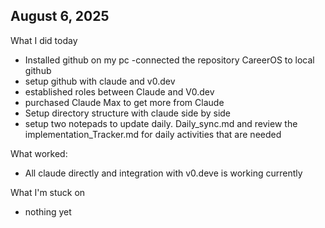 ## August 6, 2025
What I did today
- Installed github on my pc
-connected the repository CareerOS to local github
- setup github with claude and v0.dev
- established roles between Claude and V0.dev
- purchased Claude Max to get more from Claude
- Setup directory structure with claude side by side
- setup two notepads to update daily.  Daily_sync.md and review the implementation_Tracker.md for daily activities that are needed

What worked: 
- All claude directly and integration with v0.deve is working currently

What I'm stuck on
- nothing yet
